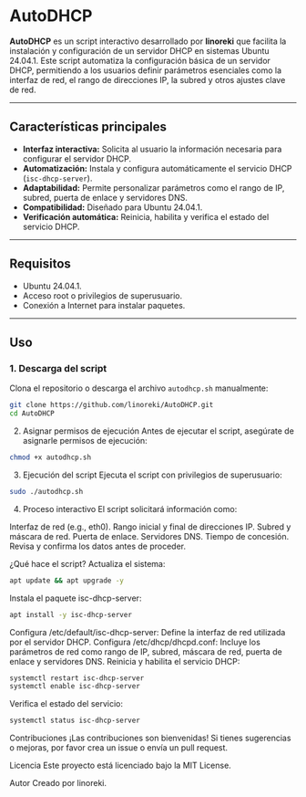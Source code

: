 # AutoDHCP

**AutoDHCP** es un script interactivo desarrollado por **linoreki** que facilita la instalación y configuración de un servidor DHCP en sistemas Ubuntu 24.04.1. Este script automatiza la configuración básica de un servidor DHCP, permitiendo a los usuarios definir parámetros esenciales como la interfaz de red, el rango de direcciones IP, la subred y otros ajustes clave de red.

---

## Características principales

- **Interfaz interactiva:** Solicita al usuario la información necesaria para configurar el servidor DHCP.
- **Automatización:** Instala y configura automáticamente el servicio DHCP (`isc-dhcp-server`).
- **Adaptabilidad:** Permite personalizar parámetros como el rango de IP, subred, puerta de enlace y servidores DNS.
- **Compatibilidad:** Diseñado para Ubuntu 24.04.1.
- **Verificación automática:** Reinicia, habilita y verifica el estado del servicio DHCP.

---

## Requisitos

- Ubuntu 24.04.1.
- Acceso root o privilegios de superusuario.
- Conexión a Internet para instalar paquetes.

---

## Uso

### 1. Descarga del script

Clona el repositorio o descarga el archivo `autodhcp.sh` manualmente:

```bash
git clone https://github.com/linoreki/AutoDHCP.git
cd AutoDHCP
````
2. Asignar permisos de ejecución
Antes de ejecutar el script, asegúrate de asignarle permisos de ejecución:


```bash
chmod +x autodhcp.sh
````
3. Ejecución del script
Ejecuta el script con privilegios de superusuario:


```bash
sudo ./autodhcp.sh
````
4. Proceso interactivo
El script solicitará información como:

Interfaz de red (e.g., eth0).
Rango inicial y final de direcciones IP.
Subred y máscara de red.
Puerta de enlace.
Servidores DNS.
Tiempo de concesión.
Revisa y confirma los datos antes de proceder.

¿Qué hace el script?
Actualiza el sistema:
```bash
apt update && apt upgrade -y
````

Instala el paquete isc-dhcp-server:
```bash
apt install -y isc-dhcp-server
````

Configura /etc/default/isc-dhcp-server: Define la interfaz de red utilizada por el servidor DHCP.
Configura /etc/dhcp/dhcpd.conf: Incluye los parámetros de red como rango de IP, subred, máscara de red, puerta de enlace y servidores DNS.
Reinicia y habilita el servicio DHCP:
```bash
systemctl restart isc-dhcp-server
systemctl enable isc-dhcp-server
````
Verifica el estado del servicio:
```bash
systemctl status isc-dhcp-server
````
Contribuciones
¡Las contribuciones son bienvenidas! Si tienes sugerencias o mejoras, por favor crea un issue o envía un pull request.

Licencia
Este proyecto está licenciado bajo la MIT License.

Autor
Creado por linoreki.
